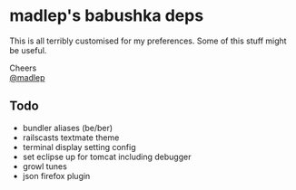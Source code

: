madlep's babushka deps
======================

This is all terribly customised for my preferences. Some of this stuff might be useful.

Cheers  
[@madlep](https://twitter.com/#!/madlep)

Todo
----
- bundler aliases (be/ber)
- railscasts textmate theme
- terminal display setting config
- set eclipse up for tomcat including debugger
- growl tunes
- json firefox plugin